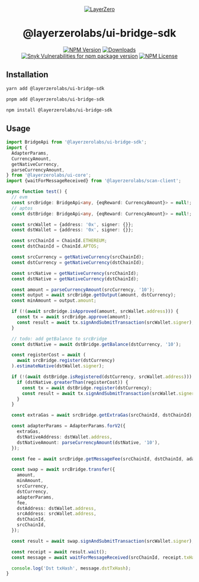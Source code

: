 <p align="center">
  <a href="https://layerzero.network">
    <img alt="LayerZero" style="max-width: 500px" src="https://d3a2dpnnrypp5h.cloudfront.net/bridge-app/lz.png"/>
  </a>
</p>

<h1 align="center">@layerzerolabs/ui-bridge-sdk</h1>

<!-- The badges section -->
<p align="center">
  <!-- Shields.io NPM published package version -->
  <a href="https://www.npmjs.com/package/@layerzerolabs/ui-bridge-sdk"><img alt="NPM Version" src="https://img.shields.io/npm/v/@layerzerolabs/ui-bridge-sdk"/></a>
  <!-- Shields.io NPM downloads -->
  <a href="https://www.npmjs.com/package/@layerzerolabs/ui-bridge-sdk"><img alt="Downloads" src="https://img.shields.io/npm/dm/@layerzerolabs/ui-bridge-sdk"/></a>
  <!-- Shields.io vulnerabilities -->
  <a href="https://www.npmjs.com/package/@layerzerolabs/ui-bridge-sdk"><img alt="Snyk Vulnerabilities for npm package version" src="https://img.shields.io/snyk/vulnerabilities/npm/@layerzerolabs/ui-bridge-sdk"/></a>
  <!-- Shields.io license badge -->
  <a href="https://www.npmjs.com/package/@layerzerolabs/ui-bridge-sdk"><img alt="NPM License" src="https://img.shields.io/npm/l/@layerzerolabs/ui-bridge-sdk"/></a>
</p>

## Installation

```bash
yarn add @layerzerolabs/ui-bridge-sdk

pnpm add @layerzerolabs/ui-bridge-sdk

npm install @layerzerolabs/ui-bridge-sdk
```

## Usage

```typescript
import BridgeApi from '@layerzerolabs/ui-bridge-sdk';
import {
  AdapterParams,
  CurrencyAmount,
  getNativeCurrency,
  parseCurrencyAmount,
} from '@layerzerolabs/ui-core';
import {waitForMessageReceived} from '@layerzerolabs/scan-client';

async function test() {
  // evm
  const srcBridge: BridgeApi<any, {eqReward: CurrencyAmount}> = null!;
  // aptos
  const dstBridge: BridgeApi<any, {eqReward: CurrencyAmount}> = null!;

  const srcWallet = {address: '0x', signer: {}};
  const dstWallet = {address: '0x', signer: {}};

  const srcChainId = ChainId.ETHEREUM;
  const dstChainId = ChainId.APTOS;

  const srcCurrency = getNativeCurrency(srcChainId);
  const dstCurrency = getNativeCurrency(dstChainId);

  const srcNative = getNativeCurrency(srcChainId);
  const dstNative = getNativeCurrency(dstChainId);

  const amount = parseCurrencyAmount(srcCurrency, '10');
  const output = await srcBridge.getOutput(amount, dstCurrency);
  const minAmount = output.amount;

  if (!(await srcBridge.isApproved(amount, srcWallet.address))) {
    const tx = await srcBridge.approve(amount);
    const result = await tx.signAndSubmitTransaction(srcWallet.signer);
  }

  // todo: add getBalance to srcBridge
  const dstNative = await dstBridge.getBalance(dstCurrency, '10');

  const registerCost = await (
    await srcBridge.register(dstCurrency)
  ).estimateNative(dstWallet.signer);

  if (!(await dstBridge.isRegistered(dstCurrency, srcWallet.address))) {
    if (dstNative.greaterThan(registerCost)) {
      const tx = await dstBridge.register(dstCurrency);
      const result = await tx.signAndSubmitTransaction(srcWallet.signer);
    }
  }

  const extraGas = await srcBridge.getExtraGas(srcChainId, dstChainId);

  const adapterParams = AdapterParams.forV2({
    extraGas,
    dstNativeAddress: dstWallet.address,
    dstNativeAmount: parseCurrencyAmount(dstNative, '10'),
  });

  const fee = await srcBridge.getMessageFee(srcChainId, dstChainId, adapterParams);

  const swap = await srcBridge.transfer({
    amount,
    minAmount,
    srcCurrency,
    dstCurrency,
    adapterParams,
    fee,
    dstAddress: dstWallet.address,
    srcAddress: srcWallet.address,
    dstChainId,
    srcChainId,
  });

  const result = await swap.signAndSubmitTransaction(srcWallet.signer);

  const receipt = await result.wait();
  const message = await waitForMessageReceived(srcChainId, receipt.txHash);

  console.log('Dst txHash', message.dstTxHash);
}
```
